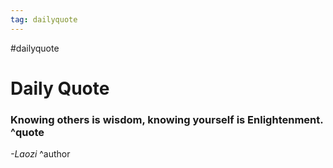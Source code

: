 ```yaml
---
tag: dailyquote
---
```


#dailyquote

# Daily Quote

### Knowing others is wisdom, knowing yourself is Enlightenment. ^quote
*-Laozi* ^author

